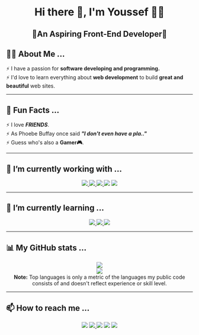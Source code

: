<h1 align="center">Hi there 👋, I'm Youssef 👨‍💻</h1>

<!-- ------------------------------------------- -->

<h2 align="center"><b>🌠An Aspiring Front-End Developer🌠</b></h2>

<!-- ------------------------------------------- -->

<h2>🤷‍♂️ About Me ...</h2>
<ul style="list-style-type: none; padding: 0">
  <li>⚡ I have a passion for <b>software developing and programming.</b></li>
  <li>
    ⚡ I'd love to learn everything about <b>web development</b> to build
    <b>great and beautiful</b> web sites.
  </li>
</ul>

<hr />

<!-- ------------------------------------------- -->
<h2>🙏 Fun Facts ...</h2>
<ul style="list-style-type: none; padding: 0">
  <li>
    ⚡ I love <em><b>FRIENDS</b></em
    >.
  </li>
  <li>
    ⚡ As Phoebe Buffay once said
    <em><b>&quot;I don't even have a pla..&quot;</b></em>
  </li>
  <li>⚡ Guess who's also a <b>Gamer🎮</b>.</li>
</ul>

<hr />

<!-- ------------------------------------------- -->

<h2>🔭 I’m currently working with ...</h2>
<div align="center">
  <a href="https://www.w3.org/html/" target="_blank">
    <img src="https://img.icons8.com/color/48/000000/html-5.png" />
  </a>
  <a href="https://www.w3schools.com/css/" target="_blank">
    <img src="https://img.icons8.com/color/48/000000/css3.png" />
  </a>
  <a
    href="https://developer.mozilla.org/en-US/docs/Web/JavaScript"
    target="_blank"
  >
    <img src="https://img.icons8.com/color/48/000000/javascript.png" />
  </a>
  <a href="https://nodejs.org/en/" target="_blank"
    ><img src="https://img.icons8.com/color/48/000000/nodejs.png"
  /></a>
  <a href="https://git-scm.com/" target="_blank"
    ><img src="https://img.icons8.com/color/48/000000/git.png"
  /></a>
</div>

<hr />

<!-- ----------------------------------------- -->

<h2>🌱 I’m currently learning ...</h2>
<div align="center">
  <a href="https://reactjs.org/" target="_blank">
    <img src="https://img.icons8.com/color/48/000000/react-native.png" />
  </a>
  <a href="https://tailwindcss.com/" target="_blank">
    <img src="https://img.icons8.com/color/48/FFFFFF/tailwind_css.png" />
  </a>
  <a href="https://sass-lang.com/" target="_blank"
    ><img src="https://img.icons8.com/color/48/000000/sass.png" />
  </a>
</div>

<hr />

<!-- ----------------------------------------- -->

<h2>📊 My GitHub stats ...</h2>
<div align="center">
  <img
    src="https://github-readme-stats.vercel.app/api?username=youssefmagdy21&show_icons=true&count_private=true&hide_border=true&theme=tokyonight"
  />
  <br />
  <img
    src="https://github-readme-stats.vercel.app/api/top-langs/?username=youssefmagdy21&langs_count=8&layout=compact&hide_border=true&theme=tokyonight"
  />
  <br />
  <b>Note:</b> Top languages is only a metric of the languages my public code
  consists of and doesn't reflect experience or skill level.
</div>

<hr />

<!-- ----------------------------------------- -->

<h2>📫 How to reach me ...</h2>
<div align="center">
  <a href="https://www.linkedin.com/in/youssef-magdy21"
    ><img src="https://img.icons8.com/doodle/48/000000/linkedin--v2.png"
  /></a>
  <a href="mailto:youssef.magdyali99@gmail.com"
    ><img src="https://img.icons8.com/doodle/48/000000/gmail-new.png" />
  </a>
  <a href="https://twitter.com/youssefyma"
    ><img src="https://img.icons8.com/doodle/48/000000/twitter-squared.png"
  /></a>
  <a href="https://www.facebook.com/youssef.yma.21"
    ><img src="https://img.icons8.com/doodle/48/000000/facebook-new.png"
  /></a>
  <a href="https://www.instagram.com/youssef_magdy21/"
    ><img src="https://img.icons8.com/doodle/48/000000/instagram-new.png"
  /></a>
</div>

<!-- ----------------------------------------- -->
